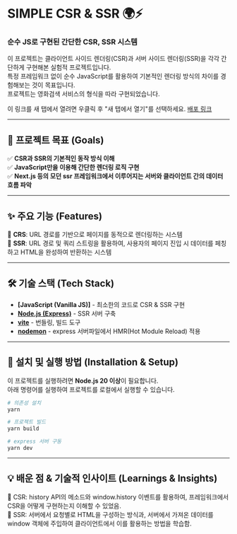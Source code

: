 # SIMPLE CSR & SSR 🌍⚡
### 순수 JS로 구현된 간단한 CSR, SSR 시스템

이 프로젝트는 클라이언트 사이드 렌더링(CSR)과 서버 사이드 렌더링(SSR)을 각각 간단하게 구현해본 실험적 프로젝트입니다.  
특정 프레임워크 없이 순수 JavaScript를 활용하여 기본적인 렌더링 방식의 차이를 경험해보는 것이 목표입니다.  
프로젝트는 영화검색 서비스의 형식을 따라 구현되었습니다.  

이 링크를 새 탭에서 열려면 우클릭 후 "새 탭에서 열기"를 선택하세요.
<a href="https://simple-csr-and-ssr-production.up.railway.app/" target="_blank">배포 링크</a>

---

## 🎯 **프로젝트 목표 (Goals)**  

✅ **CSR과 SSR의 기본적인 동작 방식 이해**  
✅ **JavaScript만을 이용해 간단한 렌더링 로직 구현**  
✅ **Next.js 등의 모던 ssr 프레임워크에서 이루어지는 서버와 클라이언트 간의 데이터 흐름 파악**

---

## ✨ **주요 기능 (Features)**  

🔹 **CRS**: URL 경로를 기반으로 페이지를 동적으로 렌더링하는 시스템  
🔹 **SSR**: URL 경로 및 쿼리 스트링을 활용하여, 사용자의 페이지 진입 시 데이터를 페칭하고 HTML을 완성하여 반환하는 시스템  

---

## 🛠 **기술 스택 (Tech Stack)**  

- **[JavaScript (Vanilla JS)]** - 최소한의 코드로 CSR & SSR 구현
- **[Node.js (Express)](https://expressjs.com/ko/)** - SSR 서버 구축
- **[vite](https://ko.vite.dev/guide/)** - 번들링, 빌드 도구
- **[nodemon](https://www.npmjs.com/package/nodemon)** - express 서버파일에서 HMR(Hot Module Reload) 적용

---

## 🚀 **설치 및 실행 방법 (Installation & Setup)**  

이 프로젝트를 실행하려면 **Node.js 20 이상**이 필요합니다.  
아래 명령어를 실행하여 프로젝트를 로컬에서 실행할 수 있습니다.  

```sh
# 의존성 설치
yarn

# 프로젝트 빌드
yarn build

# express 서버 구동
yarn dev
```

---

## 💡 배운 점 & 기술적 인사이트 (Learnings & Insights)

🔹 CSR: history API의 메소드와 window.history 이벤트를 활용하여, 프레임워크에서 CSR을 어떻게 구현하는지 이해할 수 있었음.  
🔹 SSR: 서버에서 요청별로 HTML을 구성하는 방식과, 서버에서 가져온 데이터를 window 객체에 주입하여 클라이언트에서 이를 활용하는 방법을 학습함.  